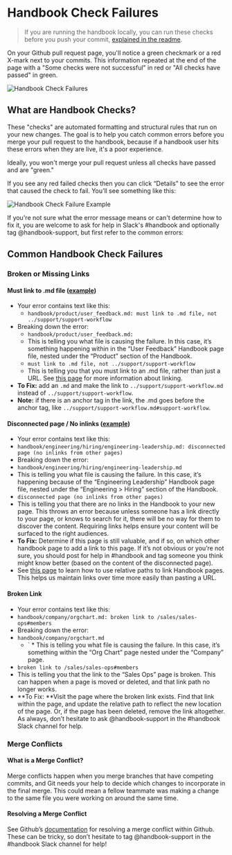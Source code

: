 # Handbook Check Failures

> If you are running the handbook locally, you can run these checks before you push your commit, [explained in the readme](../../README.md).

On your Github pull request page, you'll notice a green checkmark or a red X-mark next to your commits. This information repeated at the end of the page with a "Some checks were not successful" in red or "All checks have passed" in green.

![Handbook Check Failures](https://storage.googleapis.com/sourcegraph-assets/handbook/handbook-checks.png)

## What are Handbook Checks?

These "checks" are automated formatting and structural rules that run on your new changes. The goal is to help you catch common errors before you merge your pull request to the handbook, because if a handbook user hits these errors when they are live, it's a poor experience.

Ideally, you won't merge your pull request unless all checks have passed and are "green."

If you see any red failed checks then you can click “Details” to see the error that caused the check to fail. You’ll see something like this:

![Handbook Check Failure Example](https://storage.googleapis.com/sourcegraph-assets/handbook/relocate-page-errors.png)

If you're not sure what the error message means or can't determine how to fix it, you are welcome to ask for help in Slack's #handbook and optionally tag @handbook-support, but first refer to the common errors:

## Common Handbook Check Failures

### Broken or Missing Links

#### **Must link to .md file** ([example](https://github.com/sourcegraph/about/runs/2976049292))

- Your error contains text like this:
  - `handbook/product/user_feedback.md: must link to .md file, not ../support/support-workflow`
- Breaking down the error:
  - `handbook/product/user_feedback.md:`
  - This is telling you what file is causing the failure. In this case, it’s something happening within in the “User Feedback” Handbook page file, nested under the “Product” section of the Handbook.
  - `must link to .md file, not ../support/support-workflow `
  - This is telling you that you must link to an .md file, rather than just a URL. See [this page](linking-within-handbook.md) for more information about linking.
- **To Fix:** add an `.md` and make the link to `../support/support-workflow.md` instead of `../support/support-workflow`.
- **Note:** if there is an anchor tag in the link, the .md goes before the anchor tag, like `../support/support-workflow.md#support-workflow`.

#### **Disconnected page / No inlinks** ([example](https://github.com/sourcegraph/about/runs/2975885844))

- Your error contains text like this:
- `handbook/engineering/hiring/engineering-leadership.md: disconnected page (no inlinks from other pages)`
- Breaking down the error:
- `handbook/engineering/hiring/engineering-leadership.md`
- This is telling you what file is causing the failure. In this case, it’s happening because of the “Engineering Leadership” Handbook page file, nested under the “Engineering > Hiring” section of the Handbook.
- `disconnected page (no inlinks from other pages)`
- This is telling you that there are no links in the Handbook to your new page. This throws an error because unless someone has a link directly to your page, or knows to search for it, there will be no way for them to discover the content. Requiring links helps ensure your content will be surfaced to the right audiences.
- **To Fix:** Determine if this page is still valuable, and if so, on which other handbook page to add a link to this page. If it’s not obvious or you’re not sure, you should post for help in #handbook and tag someone you think might know better (based on the content of the disconnected page).
- See [this page](linking-within-handbook.md) to learn how to use relative paths to link Handbook pages. This helps us maintain links over time more easily than pasting a URL.

#### **Broken Link**

- Your error contains text like this:
- `handbook/company/orgchart.md: broken link to /sales/sales-ops#members`
- Breaking down the error:
- `handbook/company/orgchart.md`
  - ` \* This is telling you what file is causing the failure. In this case, it’s something within the “Org Chart” page nested under the “Company” page.
- `broken link to /sales/sales-ops#members`
- This is telling you that the link to the “Sales Ops” page is broken. This can happen when a page is moved or deleted, and that link path no longer works.
- **To Fix: **Visit the page where the broken link exists. Find that link within the page, and update the relative path to reflect the new location of the page. Or, if the page has been deleted, remove the link altogether. As always, don’t hesitate to ask @handbook-support in the #handbook Slack channel for help.

### Merge Conflicts

#### What is a Merge Conflict?

Merge conflicts happen when you merge branches that have competing commits, and Git needs your help to decide which changes to incorporate in the final merge. This could mean a fellow teammate was making a change to the same file you were working on around the same time.

#### Resolving a Merge Conflict

See Github’s [documentation](https://docs.github.com/en/github/collaborating-with-pull-requests/addressing-merge-conflicts/resolving-a-merge-conflict-on-github) for resolving a merge conflict within Github. These can be tricky, so don’t hesitate to tag @handbook-support in the #handbook Slack channel for help!
